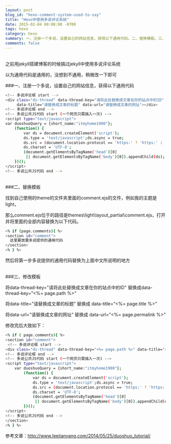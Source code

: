 ```yaml
---
layout: post
blog_id: "hexo-comment-system-used-to-say"
title: "Hexo中使用多说评论系统"
date: 2015-02-04 00:00:00 -0700
tags: hexo
category: hexo
summary: 一、注册一个多说，设置自己的网站信息，获得以下通用代码。二、替换模板。三、修改模板
comments: false
---
```

</br>
之前用jekyll搭建博客的时候搞过jekyll中使用多说评论系统

以为通用代码是通用的，没想到不通用，稍微改一下即可

###一、注册一个多说，设置自己的网站信息，获得以下通用代码

```bash
<!-- 多说评论框 start -->
<div class="ds-thread" data-thread-key="请将此处替换成文章在你的站点中的ID" 
     data-title="请替换成文章的标题" data-url="请替换成文章的网址"></div>
<!-- 多说评论框 end -->
<!-- 多说公共JS代码 start (一个网页只需插入一次) -->
<script type="text/javascript">
var duoshuoQuery = {short_name:"itmyhome1900"};
	(function() {
		var ds = document.createElement('script');
		ds.type = 'text/javascript';ds.async = true;
		ds.src = (document.location.protocol == 'https:' ? 'https:' : 'http:') + '//static.duoshuo.com/embed.js';
		ds.charset = 'UTF-8';
		(document.getElementsByTagName('head')[0] 
		 || document.getElementsByTagName('body')[0]).appendChild(ds);
	})();
</script>
<!-- 多说公共JS代码 end -->
```

</br>
###二、替换模板

找到自己使用的theme的文件夹里面的comment.ejs的文件，例如我的主题是light，

那么comment.ejs位于的路径是themes\light\layout_partial\comment.ejs，打开并将里面的全部内容替换为以下代码。

```bash
<% if (page.comments){ %>
<section id="comment">
  这里要放置多说提供的通用代码
</section>
<% } %>
```

然后将第一步多说提供的通用代码替换为上面中文所说明的地方

</br>
###三、修改模板

将data-thread-key="请将此处替换成文章在你的站点中的ID" 替换成data-thread-key=”<%= page.path %>”

将data-title=”请替换成文章的标题” 替换成 data-title=”<%= page.title %>”

将data-url=”请替换成文章的网址” 替换成 data-url=”<%= page.permalink %>”

修改完后大致如下：

```bash
<% if ( page.comments){ %>
<section id="comment">
 <!-- 多说评论框 start -->
<div class="ds-thread" data-thread-key="<%= page.path %>" data-title="<%= page.title %>" data-url="http://itbirds1900.github.io/<%= page.permalink %>"></div>
<!-- 多说评论框 end -->
<!-- 多说公共JS代码 start (一个网页只需插入一次) -->
<script type="text/javascript">
	var duoshuoQuery = {short_name:"itmyhome1900"};
		(function() {
			var ds = document.createElement('script');
			ds.type = 'text/javascript';ds.async = true;
			ds.src = (document.location.protocol == 'https:' ? 'https:' : 'http:') + '//static.duoshuo.com/embed.js';
			ds.charset = 'UTF-8';
			(document.getElementsByTagName('head')[0] 
			 || document.getElementsByTagName('body')[0]).appendChild(ds);
		})();
</script>
<!-- 多说公共JS代码 end -->
</section>
<% } %>
```

参考文章：http://www.leejianyang.com/2014/05/25/duoshuo_tutorial/